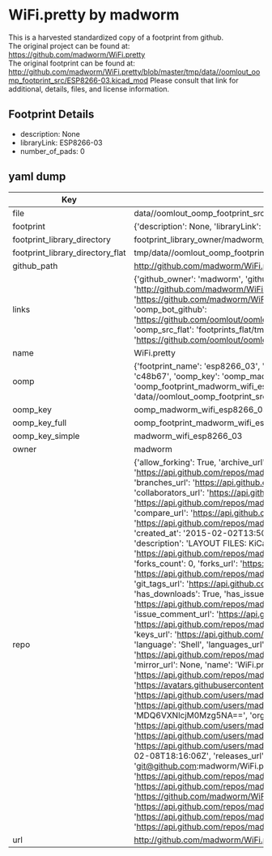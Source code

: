 # WiFi.pretty by madworm  
This is a harvested standardized copy of a footprint from github.  
The original project can be found at:  
https://github.com/madworm/WiFi.pretty  
The original footprint can be found at:
http://github.com/madworm/WiFi.pretty/blob/master/tmp/data//oomlout_oomp_footprint_src/ESP8266-03.kicad_mod
Please consult that link for additional, details, files, and license information.  
## Footprint Details
* description: None  
* libraryLink: ESP8266-03  
* number_of_pads: 0  
## yaml dump  
| Key | Value |  
| --- | --- |  
| file | data//oomlout_oomp_footprint_src/WiFi.pretty/ESP8266-03.kicad_mod |  
| footprint | {'description': None, 'libraryLink': 'ESP8266-03', 'number_of_pads': 0} |  
| footprint_library_directory | footprint_library_owner/madworm_WiFi.pretty |  
| footprint_library_directory_flat | tmp/data//oomlout_oomp_footprint_src/footprints_flat/madworm_wifi_esp8266_03/working |  
| github_path | http://github.com/madworm/WiFi.pretty/blob/master/tmp/data//oomlout_oomp_footprint_src/ESP8266-03.kicad_mod |  
| links | {'github_owner': 'madworm', 'github_repo_name': 'WiFi.pretty', 'github_src': 'http://github.com/madworm/WiFi.pretty/blob/master/tmp/data//oomlout_oomp_footprint_src/ESP8266-03.kicad_mod', 'github_src_repo': 'https://github.com/madworm/WiFi.pretty', 'oomp_bot': 'tmp/data//oomlout_oomp_footprint_src/footprints/madworm_wifi_esp8266_03/working', 'oomp_bot_github': 'https://github.com/oomlout/oomlout_oomp_footprint_bot/tree/main/tmp/data//oomlout_oomp_footprint_src/footprints/madworm_wifi_esp8266_03/working', 'oomp_src_flat': 'footprints_flat/tmp/data//oomlout_oomp_footprint_src/footprints_flat/madworm_wifi_esp8266_03/working', 'oomp_src_flat_github': 'https://github.com/oomlout/oomlout_oomp_footprint_src/tree/main/tmp/data//oomlout_oomp_footprint_src/footprints_flat/madworm_wifi_esp8266_03/working'} |  
| name | WiFi.pretty |  
| oomp | {'footprint_name': 'esp8266_03', 'library_name': 'wifi', 'md5': 'c48b67197e22b2cacdff3a5baf8b5804', 'md5_10': 'c48b67197e', 'md5_5': 'c48b6', 'md5_6': 'c48b67', 'oomp_key': 'oomp_madworm_wifi_esp8266_03', 'oomp_key_extra': 'oomp_footprint_madworm_wifi_esp8266_03', 'oomp_key_full': 'oomp_footprint_madworm_wifi_esp8266_03_c48b67', 'oomp_key_simple': 'madworm_wifi_esp8266_03', 'original_filename': 'data//oomlout_oomp_footprint_src/WiFi.pretty/ESP8266-03.kicad_mod', 'owner_name': 'madworm'} |  
| oomp_key | oomp_madworm_wifi_esp8266_03 |  
| oomp_key_full | oomp_footprint_madworm_wifi_esp8266_03 |  
| oomp_key_simple | madworm_wifi_esp8266_03 |  
| owner | madworm |  
| repo | {'allow_forking': True, 'archive_url': 'https://api.github.com/repos/madworm/WiFi.pretty/{archive_format}{/ref}', 'archived': False, 'assignees_url': 'https://api.github.com/repos/madworm/WiFi.pretty/assignees{/user}', 'blobs_url': 'https://api.github.com/repos/madworm/WiFi.pretty/git/blobs{/sha}', 'branches_url': 'https://api.github.com/repos/madworm/WiFi.pretty/branches{/branch}', 'clone_url': 'https://github.com/madworm/WiFi.pretty.git', 'collaborators_url': 'https://api.github.com/repos/madworm/WiFi.pretty/collaborators{/collaborator}', 'comments_url': 'https://api.github.com/repos/madworm/WiFi.pretty/comments{/number}', 'commits_url': 'https://api.github.com/repos/madworm/WiFi.pretty/commits{/sha}', 'compare_url': 'https://api.github.com/repos/madworm/WiFi.pretty/compare/{base}...{head}', 'contents_url': 'https://api.github.com/repos/madworm/WiFi.pretty/contents/{+path}', 'contributors_url': 'https://api.github.com/repos/madworm/WiFi.pretty/contributors', 'created_at': '2015-02-02T13:50:52Z', 'default_branch': 'master', 'deployments_url': 'https://api.github.com/repos/madworm/WiFi.pretty/deployments', 'description': 'LAYOUT FILES: KiCad footprints for various WiFi modules', 'disabled': False, 'downloads_url': 'https://api.github.com/repos/madworm/WiFi.pretty/downloads', 'events_url': 'https://api.github.com/repos/madworm/WiFi.pretty/events', 'fork': False, 'forks': 0, 'forks_count': 0, 'forks_url': 'https://api.github.com/repos/madworm/WiFi.pretty/forks', 'full_name': 'madworm/WiFi.pretty', 'git_commits_url': 'https://api.github.com/repos/madworm/WiFi.pretty/git/commits{/sha}', 'git_refs_url': 'https://api.github.com/repos/madworm/WiFi.pretty/git/refs{/sha}', 'git_tags_url': 'https://api.github.com/repos/madworm/WiFi.pretty/git/tags{/sha}', 'git_url': 'git://github.com/madworm/WiFi.pretty.git', 'has_discussions': False, 'has_downloads': True, 'has_issues': True, 'has_pages': False, 'has_projects': True, 'has_wiki': True, 'homepage': None, 'hooks_url': 'https://api.github.com/repos/madworm/WiFi.pretty/hooks', 'html_url': 'https://github.com/madworm/WiFi.pretty', 'id': 30189116, 'is_template': False, 'issue_comment_url': 'https://api.github.com/repos/madworm/WiFi.pretty/issues/comments{/number}', 'issue_events_url': 'https://api.github.com/repos/madworm/WiFi.pretty/issues/events{/number}', 'issues_url': 'https://api.github.com/repos/madworm/WiFi.pretty/issues{/number}', 'keys_url': 'https://api.github.com/repos/madworm/WiFi.pretty/keys{/key_id}', 'labels_url': 'https://api.github.com/repos/madworm/WiFi.pretty/labels{/name}', 'language': 'Shell', 'languages_url': 'https://api.github.com/repos/madworm/WiFi.pretty/languages', 'license': None, 'merges_url': 'https://api.github.com/repos/madworm/WiFi.pretty/merges', 'milestones_url': 'https://api.github.com/repos/madworm/WiFi.pretty/milestones{/number}', 'mirror_url': None, 'name': 'WiFi.pretty', 'network_count': 0, 'node_id': 'MDEwOlJlcG9zaXRvcnkzMDE4OTExNg==', 'notifications_url': 'https://api.github.com/repos/madworm/WiFi.pretty/notifications{?since,all,participating}', 'open_issues': 0, 'open_issues_count': 0, 'owner': {'avatar_url': 'https://avatars.githubusercontent.com/u/343894?v=4', 'events_url': 'https://api.github.com/users/madworm/events{/privacy}', 'followers_url': 'https://api.github.com/users/madworm/followers', 'following_url': 'https://api.github.com/users/madworm/following{/other_user}', 'gists_url': 'https://api.github.com/users/madworm/gists{/gist_id}', 'gravatar_id': '', 'html_url': 'https://github.com/madworm', 'id': 343894, 'login': 'madworm', 'node_id': 'MDQ6VXNlcjM0Mzg5NA==', 'organizations_url': 'https://api.github.com/users/madworm/orgs', 'received_events_url': 'https://api.github.com/users/madworm/received_events', 'repos_url': 'https://api.github.com/users/madworm/repos', 'site_admin': False, 'starred_url': 'https://api.github.com/users/madworm/starred{/owner}{/repo}', 'subscriptions_url': 'https://api.github.com/users/madworm/subscriptions', 'type': 'User', 'url': 'https://api.github.com/users/madworm'}, 'private': False, 'pulls_url': 'https://api.github.com/repos/madworm/WiFi.pretty/pulls{/number}', 'pushed_at': '2015-02-08T18:16:06Z', 'releases_url': 'https://api.github.com/repos/madworm/WiFi.pretty/releases{/id}', 'size': 120, 'ssh_url': 'git@github.com:madworm/WiFi.pretty.git', 'stargazers_count': 0, 'stargazers_url': 'https://api.github.com/repos/madworm/WiFi.pretty/stargazers', 'statuses_url': 'https://api.github.com/repos/madworm/WiFi.pretty/statuses/{sha}', 'subscribers_count': 2, 'subscribers_url': 'https://api.github.com/repos/madworm/WiFi.pretty/subscribers', 'subscription_url': 'https://api.github.com/repos/madworm/WiFi.pretty/subscription', 'svn_url': 'https://github.com/madworm/WiFi.pretty', 'tags_url': 'https://api.github.com/repos/madworm/WiFi.pretty/tags', 'teams_url': 'https://api.github.com/repos/madworm/WiFi.pretty/teams', 'temp_clone_token': None, 'topics': [], 'trees_url': 'https://api.github.com/repos/madworm/WiFi.pretty/git/trees{/sha}', 'updated_at': '2023-07-25T13:54:49Z', 'url': 'https://api.github.com/repos/madworm/WiFi.pretty', 'visibility': 'public', 'watchers': 0, 'watchers_count': 0, 'web_commit_signoff_required': False} |  
| url | http://github.com/madworm/WiFi.pretty |  

